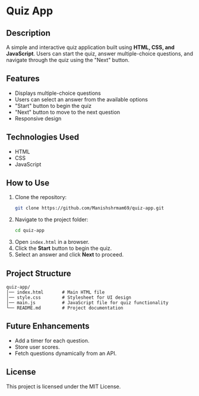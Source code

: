 # Quiz App

## Description
A simple and interactive quiz application built using **HTML, CSS, and JavaScript**. Users can start the quiz, answer multiple-choice questions, and navigate through the quiz using the "Next" button.

## Features
- Displays multiple-choice questions
- Users can select an answer from the available options
- "Start" button to begin the quiz
- "Next" button to move to the next question
- Responsive design

## Technologies Used
- HTML
- CSS
- JavaScript

## How to Use
1. Clone the repository:
   ```sh
   git clone https://github.com/Manishshrmam69/quiz-app.git
   ```
2. Navigate to the project folder:
   ```sh
   cd quiz-app
   ```
3. Open `index.html` in a browser.
4. Click the **Start** button to begin the quiz.
5. Select an answer and click **Next** to proceed.

## Project Structure
```
quiz-app/
│── index.html       # Main HTML file
│── style.css        # Stylesheet for UI design
│── main.js          # JavaScript file for quiz functionality
└── README.md        # Project documentation
```

## Future Enhancements
- Add a timer for each question.
- Store user scores.
- Fetch questions dynamically from an API.

## License
This project is licensed under the MIT License.
